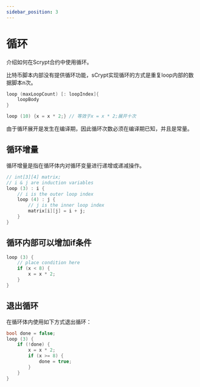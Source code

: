 ```yaml
---
sidebar_position: 3
---
```

# 循环

介绍如何在Scrypt合约中使用循环。

比特币脚本内部没有提供循环功能，sCrypt实现循环的方式是重复loop内部的数据脚本n次。

```c
loop (maxLoopCount) [: loopIndex]{
    loopBody
}

loop (10) {x = x * 2;} // 等效于x = x * 2;展开十次
```
由于循环展开是发生在编译期，因此循环次数必须在编译期已知，并且是常量。

## 循环增量

循环增量是指在循环体内对循环变量进行递增或递减操作。

```c
// int[3][4] matrix;
// i & j are induction variables
loop (3) : i {
    // i is the outer loop index
    loop (4) : j {
        // j is the inner loop index
        matrix[i][j] = i + j;
    }
}
```

## 循环内部可以增加if条件
```c
loop (3) {
    // place condition here
    if (x < 8) {
        x = x * 2;
    }
}
```

## 退出循环

在循环体内使用如下方式退出循环：

```c
bool done = false;
loop (3) {
    if (!done) {
        x = x * 2;
        if (x >= 8) {
            done = true;
        }
    }
}
```
